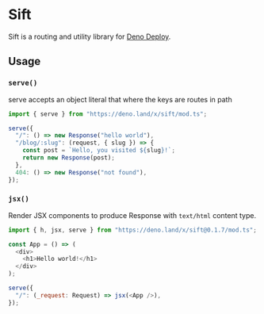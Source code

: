 # Sift

Sift is a routing and utility library for [Deno Deploy][deploy].

[deploy]: https://deno.com/deploy

## Usage

### `serve()`

serve accepts an object literal that where the keys are routes in path

```js
import { serve } from "https://deno.land/x/sift/mod.ts";

serve({
  "/": () => new Response("hello world"),
  "/blog/:slug": (request, { slug }) => {
    const post = `Hello, you visited ${slug}!`;
    return new Response(post);
  },
  404: () => new Response("not found"),
});
```

### `jsx()`

Render JSX components to produce Response with `text/html` content type.

```js
import { h, jsx, serve } from "https://deno.land/x/sift@0.1.7/mod.ts";

const App = () => (
  <div>
    <h1>Hello world!</h1>
  </div>
);

serve({
  "/": (_request: Request) => jsx(<App />),
});
```
